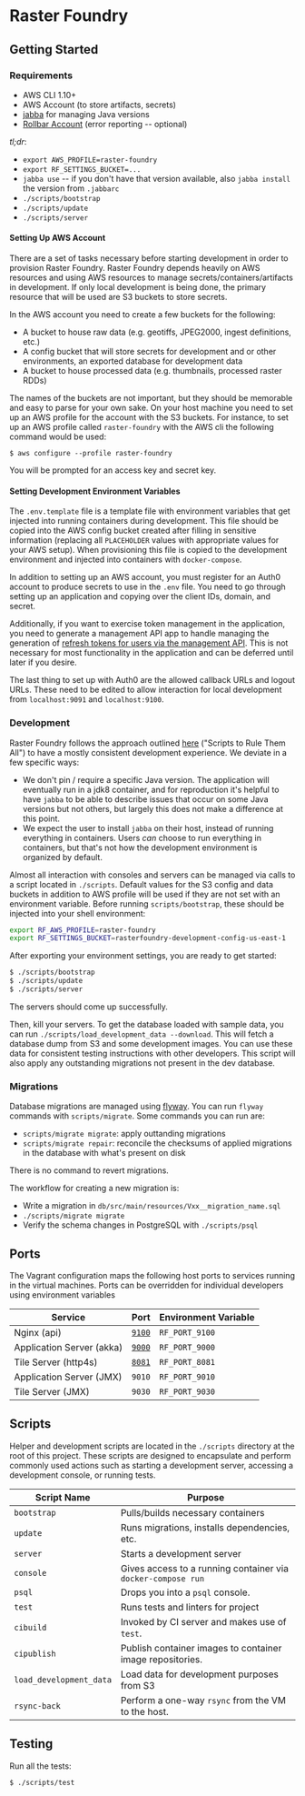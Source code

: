 # Raster Foundry

## Getting Started

### Requirements

- AWS CLI 1.10+
- AWS Account (to store artifacts, secrets)
- [jabba](https://github.com/shyiko/jabba) for managing Java versions
- [Rollbar Account](https://rollbar.com/) (error reporting -- optional)

*tl;dr*:

- `export AWS_PROFILE=raster-foundry`
- `export RF_SETTINGS_BUCKET=...`
- `jabba use` -- if you don't have that version available, also `jabba install` the version from `.jabbarc`
- `./scripts/bootstrap`
- `./scripts/update`
- `./scripts/server`

#### Setting Up AWS Account

There are a set of tasks necessary before starting development in order to provision Raster Foundry. Raster Foundry depends heavily on AWS resources and using AWS resources to manage secrets/containers/artifacts in development. If only local development is being done, the primary resource that will be used are S3 buckets to store secrets.

In the AWS account you need to create a few buckets for the following:
 - A bucket to house raw data (e.g. geotiffs, JPEG2000, ingest definitions, etc.)
 - A config bucket that will store secrets for development and or other environments, an exported database for development data
 - A bucket to house processed data (e.g. thumbnails, processed raster RDDs)

The names of the buckets are not important, but they should be memorable and easy to parse for your own sake. On your host machine you need to set up an AWS profile for the account with the S3 buckets. For instance, to set up an AWS profile called `raster-foundry` with the AWS cli the following command would be used:
```
$ aws configure --profile raster-foundry
```

You will be prompted for an access key and secret key.

#### Setting Development Environment Variables

The `.env.template` file is a template file with environment variables that get injected into running containers during development. This file should be copied into the AWS config bucket created after filling in sensitive information (replacing all `PLACEHOLDER` values with appropriate values for your AWS setup). When provisioning this file is copied to the development environment and injected into containers with `docker-compose`.

In addition to setting up an AWS account, you must register for an Auth0 account to produce secrets to use in the `.env` file. You need to go through setting up an application and copying over the client IDs, domain, and secret.

Additionally, if you want to exercise token management in the application, you need to generate a management API app to handle managing the generation of [refresh tokens for users via the management API](https://auth0.com/docs/api/management/v2/tokens). This is not necessary for most functionality in the application and can be deferred until later if you desire.

The last thing to set up with Auth0 are the allowed callback URLs and logout URLs. These need to be edited to allow interaction for local development from `localhost:9091` and `localhost:9100`.

### Development

Raster Foundry follows the approach outlined [here](https://githubengineering.com/scripts-to-rule-them-all/) ("Scripts to Rule Them All") to have a  mostly consistent development experience. We deviate in a few specific ways:

- We don't pin / require a specific Java version. The application will eventually run in a jdk8 container, and for reproduction it's helpful to have `jabba` to be able to describe issues that occur on some Java versions but not others, but largely this does not make a difference at this point.
- We expect the user to install `jabba` on their host, instead of running everything in containers. Users _can_ choose to run everything in containers, but that's not how the development environment is organized by default.

Almost all interaction with consoles and servers can be managed via calls to a script located in `./scripts`. Default values for the S3 config and data buckets in addition to AWS profile will be used if they are not set with an environment variable. Before running `scripts/bootstrap`, these should be injected into your shell environment:

```bash
export RF_AWS_PROFILE=raster-foundry
export RF_SETTINGS_BUCKET=rasterfoundry-development-config-us-east-1
```

After exporting your environment settings, you are ready to get started:

```bash
$ ./scripts/bootstrap
$ ./scripts/update
$ ./scripts/server
```

The servers should come up successfully.

Then, kill your servers. To get the database loaded with sample data, you can run `./scripts/load_development_data --download`.
This will fetch a database dump from S3 and some development images. You can use these data for consistent testing instructions
with other developers. This script will also apply any outstanding migrations not present in the dev database.

### Migrations

Database migrations are managed using [flyway](flyway). You can run `flyway` commands with `scripts/migrate`. Some commands you
can run are:

- `scripts/migrate migrate`: apply outtanding migrations
- `scripts/migrate repair`: reconcile the checksums of applied migrations in the database with what's present on disk

There is no command to revert migrations.

The workflow for creating a new migration is:

 - Write a migration in `db/src/main/resources/Vxx__migration_name.sql`
 - `./scripts/migrate migrate`
 - Verify the schema changes in PostgreSQL with `./scripts/psql`

## Ports

The Vagrant configuration maps the following host ports to services running in the virtual machines. Ports can be overridden for individual developers using environment variables

| Service                   | Port                            | Environment Variable |
| ------------------------- | ------------------------------- | -------------------- |
| Nginx (api)               | [`9100`](http://localhost:9100) | `RF_PORT_9100`       |
| Application Server (akka) | [`9000`](http://localhost:9000) | `RF_PORT_9000`       |
| Tile Server (http4s)      | [`8081`](http://localhost:8081) | `RF_PORT_8081`       |
| Application Server (JMX)  | `9010`                          | `RF_PORT_9010`       |
| Tile Server (JMX)         | `9030`                          | `RF_PORT_9030`       |

## Scripts

Helper and development scripts are located in the `./scripts` directory at the root of this project. These scripts are designed to encapsulate and perform commonly used actions such as starting a development server, accessing a development console, or running tests.

| Script Name             | Purpose                                                      |
| ----------------------- | ------------------------------------------------------------ |
| `bootstrap`             | Pulls/builds necessary containers                            |
| `update`                | Runs migrations, installs dependencies, etc.                 |
| `server`                | Starts a development server                                  |
| `console`               | Gives access to a running container via `docker-compose run` |
| `psql`                  | Drops you into a `psql` console.                             |
| `test`                  | Runs tests and linters for project                           |
| `cibuild`               | Invoked by CI server and makes use of `test`.                |
| `cipublish`             | Publish container images to container image repositories.    |
| `load_development_data` | Load data for development purposes from S3                   |
| `rsync-back`            | Perform a one-way `rsync` from the VM to the host.           |

## Testing

Run all the tests:

```bash
$ ./scripts/test
```
